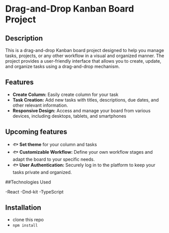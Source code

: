 # Drag-and-Drop Kanban Board Project

## Description

This is a drag-and-drop Kanban board project designed to help you manage tasks, projects, or any other workflow in a visual and organized manner. The project provides a user-friendly interface that allows you to create, update, and organize tasks using a drag-and-drop mechanism.

## Features

- **Create Column:** Easily create column for your task
- **Task Creation:** Add new tasks with titles, descriptions, due dates, and other relevant information.
- **Responsive Design:** Access and manage your board from various devices, including desktops, tablets, and smartphones

## Upcoming features

- 🐟 **Set theme** for your column and tasks
- 🐟 **Customizable Workflow:** Define your own workflow stages and adapt the board to your specific needs.
- 🐟 **User Authentication:** Securely log in to the platform to keep your tasks private and organized.

##Technologies Used

-React
-Dnd-kit
-TypeScript

## Installation
- clone this repo
- ``npm install``
